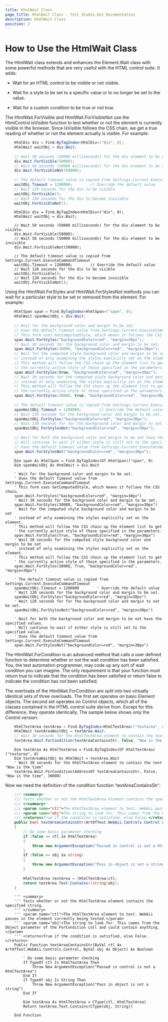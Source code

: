 ```yaml
---
title: HtmlWait Class
page_title: HtmlWait Class - Test Studio Dev Documentation
description: HtmlWait Class
position: 2
---
```

# How to Use the HtmlWait Class

The HtmlWait class extends and enhances the Element.Wait class with some powerful methods that are very useful with the HTML control suite. It adds:

* Wait for an HTML control to be visible or not visible.

* Wait for a style to be set to a specific value or to no longer be set to the value.

* Wait for a custom condition to be true or not true.
 
The HtmlWait.ForVisible and HtmlWait.ForVisibleNot use the HtmlControl.IsVisible function to test whether or not the element is currently visible in the browser. Since IsVisible follows the CSS chain, we get a true reading of whether or not the element actually is visible. For example:


````C#        
    HtmlDiv div = Find.ByTagIndex<HtmlDiv>("div", 0);
    HtmlWait waitObj = div.Wait;
    
    // Wait 50 seconds (50000 milliseconds) for the div element to be visible.
    div.Wait.ForVisible(50000);
    // Wait 50 seconds (50000 milliseconds) for the div element to be invisible
    div.Wait.ForVisibleNot(50000);
    
    // The default timeout value is copied from Settings.Current.ExecuteCommandTimeout
    waitObj.Timeout = 1200000;        // Override the default value
    // Wait 120 seconds for the div to be visible
    waitObj.ForVisible();
    // Wait 120 seconds for the div to become invisible
    waitObj.ForVisibleNot();
````
````VB      
    HtmlDiv div = Find.ByTagIndex<HtmlDiv>("div", 0);
    HtmlWait waitObj = div.Wait;
    
    // Wait 50 seconds (50000 milliseconds) for the div element to be visible.
    div.Wait.ForVisible(50000);
    // Wait 50 seconds (50000 milliseconds) for the div element to be invisible
    div.Wait.ForVisibleNot(50000);
    
    // The default timeout value is copied from Settings.Current.ExecuteCommandTimeout
    waitObj.Timeout = 1200000;        // Override the default value
    // Wait 120 seconds for the div to be visible
    waitObj.ForVisible();
    // Wait 120 seconds for the div to become invisible
    waitObj.ForVisibleNot();
````

Using the HtmlWait.ForStyles and HtmlWait.ForStylesNot methods you can wait for a particular style to be set or removed from the element. For example:

````C#                  
    HtmlSpan span = Find.ByTagIndex<HtmlSpan>("span", 0);
    HtmlWait spanWaitObj = div.Wait;
    
    // Wait for the background color and margin to be set.
    // Uses the default timeout value from Settings.Current.ExecuteCommandTimeout
    // This form uses GetComputedStyle, which means it follows the CSS chain.
    span.Wait.ForStyles("backgroundColor=red", "margin=30px");
    // Wait 30 seconds for the background color and margin to be set.
    span.Wait.ForStyles(30000, "backgroundColor=red", "margin=30px");
    // Wait for the computed style background color and margin to be set
    // instead of only examining the styles explicitly set on the element.
    // This method will follow the CSS chain up the element list to get
    // the currently active style of those specified in the parameters.
    span.Wait.ForStyles(true, "backgroundColor=red", "margin=30px");
    // Wait 30 seconds for the computed style background color and margin to be set
    // instead of only examining the styles explicitly set on the element.
    // This method will follow the CSS chain up the element list to get
    // the currently active style of those specified in the parameters.
    span.Wait.ForStyles(30000, true, "backgroundColor=red", "margin=30px");
    
    // The default timeout value is copied from Settings.Current.ExecuteCommandTimeout
    spanWaitObj.Timeout = 1200000;        // Override the default value
    // Wait 120 seconds for the background color and margin to be set.
    spanWaitObj.ForStyles("backgroundColor=red", "margin=30px");
    // Wait 120 seconds for for the background color and margin to not be set.
    spanWaitObj.ForStylesNot("backgroundColor=red", "margin=30px");
    
    // Wait for both the background color and margin to be not have the specified values.
    // Will continue to wait if either style is still set to the specified value.
    // Uses the default timeout value from Settings.Current.ExecuteCommandTimeout
    span.Wait.ForStylesNot("backgroundColor=red", "margin=30px");
````
````VB      
    Dim span As HtmlSpan = Find.ByTagIndex(Of HtmlSpan)("span", 0)
    Dim spanWaitObj As HtmlWait = div.Wait
    
    ' Wait for the background color and margin to be set.
    ' Uses the default timeout value from Settings.Current.ExecuteCommandTimeout
    ' This form uses GetComputedStyle, which means it follows the CSS chain.
    span.Wait.ForStyles("backgroundColor=red", "margin=30px")
    ' Wait 30 seconds for the background color and margin to be set.
    span.Wait.ForStyles(30000, "backgroundColor=red", "margin=30px")
    ' Wait for the computed style background color and margin to be set
    ' instead of only examining the styles explicitly set on the element.
    ' This method will follow the CSS chain up the element list to get
    ' the currently active style of those specified in the parameters.
    span.Wait.ForStyles(True, "backgroundColor=red", "margin=30px")
    ' Wait 30 seconds for the computed style background color and margin to be set
    ' instead of only examining the styles explicitly set on the element.
    ' This method will follow the CSS chain up the element list to get
    ' the currently active style of those specified in the parameters.
    span.Wait.ForStyles(30000, True, "backgroundColor=red", "margin=30px")
    
    ' The default timeout value is copied from Settings.Current.ExecuteCommandTimeout
    spanWaitObj.Timeout = 1200000        ' Override the default value
    ' Wait 120 seconds for the background color and margin to be set.
    spanWaitObj.ForStyles("backgroundColor=red", "margin=30px")
    ' Wait 120 seconds for for the background color and margin to not be set.
    spanWaitObj.ForStylesNot("backgroundColor=red", "margin=30px")
    
    ' Wait for both the background color and margin to be not have the specified values.
    ' Will continue to wait if either style is still set to the specified value.
    ' Uses the default timeout value from Settings.Current.ExecuteCommandTimeout
    span.Wait.ForStylesNot("backgroundColor=red", "margin=30px")
````

The HtmlWait.ForCondition is an advanced method that calls a user defined function to determine whether or not the wait condition has been satisfied. You, the test automation programmer, may code up any sort of wait condition you can imagine. The only requirement is that your function must return true to indicate that the condition has been satisfied or return false to indicate the condition has not been satisfied.
 
The overloads of the HtmlWait.ForCondition are split into two virtually identical sets of three overloads. The first set operates on basic Element objects. The second set operates on Control objects, which all of the classes contained in the HTML control suite derive from. Except for this difference, they operate identically. The sample below shows only the Control version:

````C#      
    HtmlTextArea textArea = Find.ByTagIndex<HtmlTextArea>("textarea", 0);
    HtmlWait textAreaWaitObj = textArea.Wait;
    // Wait 30 seconds for the HtmlTextArea element to contain the text "Now is the time"
    textArea.Wait.ForCondition(textAreaContainsStr, false, "Now is the time", 30000);
````
````VB      
    Dim textArea As HtmlTextArea = Find.ByTagIndex(Of HtmlTextArea)("textarea", 0)
    Dim textAreaWaitObj As HtmlWait = textArea.Wait
    ' Wait 30 seconds for the HtmlTextArea element to contain the text "Now is the time"
    textArea.Wait.ForCondition(AddressOf textAreaContainsStr, False, "Now is the time", 30000)
````
    
Now we need the definition of the condition function 'textAreaContainsStr':

````C#      
    /// <summary>
    /// Tests whether or not the HtmlTextArea element contains the specified string.
    /// </summary>
    /// <param name="ctl">The HtmlTextArea element to test. WebAii passes in the element currently being tested.</param>
    /// <param name="obj">The string to look for. This comes from the Object parameter of the ForCondition call and could contain anything.</param>
    /// <returns>True if the condition is satisfied, else False.</returns>
    public bool textAreaContainsStr(ArtOfTest.WebAii.Controls.Control ctl, Object obj)
    {
        // Do some basic parameter checking
        if (false == ctl is HtmlTextArea)
        {
            throw new ArgumentException("Passed in control is not a HtmlTextArea");
        }
        if (false == obj is string)
        {
            throw new ArgumentException("Pass in object is not a string");
        }
    
        HtmlTextArea textArea = (HtmlTextArea)ctl;
        return textArea.Text.Contains((string)obj);
    }
````
````VB      
    ''' <summary>
    ''' Tests whether or not the HtmlTextArea element contains the specified string.
    ''' </summary>
    ''' <param name="ctl">The HtmlTextArea element to test. WebAii passes in the element currently being tested.</param>
    ''' <param name="obj">The string to look for. This comes from the Object parameter of the ForCondition call and could contain anything.</param>
    ''' <returns>True if the condition is satisfied, else False.</returns>
    Public Function textAreaContainsStr(ByVal ctl As ArtOfTest.WebAii.Controls.Control, ByVal obj As Object) As Boolean
    
        ' Do some basic parameter checking
        If TypeOf ctl Is HtmlTextArea Then
            Throw New ArgumentException("Passed in control is not a HtmlTextArea")
        End If
        If TypeOf obj Is String Then
            Throw New ArgumentException("Pass in object is not a string")
        End If
    
        Dim textArea As HtmlTextArea = CType(ctl, HtmlTextArea)
        Return textArea.Text.Contains(CType(obj, String))
    
    End Function
````
